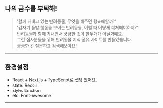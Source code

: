 ## 나의 금수를 부탁해!
> '함께 지내고 있는 반려동물, 무엇을 해주면 행복해할까?'  
'갑자기 돌발 행동을 보이는 반려동물, 이럴 때 어떻게 대처해야하지?'  
반려동물과 함께 지내면서 궁금한 것이 한두개가 아닐거예요.  
그런 집사분들을 위해 반려동물 지식 공유 사이트를 만들었습니다.  
궁금한 건 질문하고 검색해보아요!  

---

## 환경설정

* React + Next.js + TypeScript로 셋팅 했어요.  
* state: Recoil  
* style: Emotion  
* etc: Font-Awesome 

---


